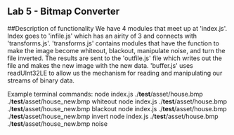 ## Lab 5 - Bitmap Converter

##Description of functionality
We have 4 modules that meet up at 'index.js'. Index goes to 'infile.js' which has an airity of 3 and connects with 'transforms.js'.  'transforms.js' contains modules that have the function to make the image become whiteout, blackout, manipulate noise, and turn the file inverted. The results are sent to the 'outfile.js' file which writes out the file and makes the new image with the new data.  'buffer.js' uses readUInt32LE to allow us the mechanism for reading and manipulating our streams of binary data.

Example terminal commands:
node index.js ./__test__/asset/house.bmp ./__test__/asset/house_new.bmp whiteout
node index.js ./__test__/asset/house.bmp ./__test__/asset/house_new.bmp blackout
node index.js ./__test__/asset/house.bmp ./__test__/asset/house_new.bmp invert
node index.js ./__test__/asset/house.bmp ./__test__/asset/house_new.bmp noise
